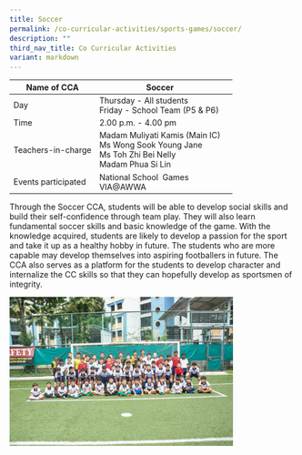 ```yaml
---
title: Soccer
permalink: /co-curricular-activities/sports-games/soccer/
description: ""
third_nav_title: Co Curricular Activities
variant: markdown
---
```

|Name of CCA | Soccer |  |
| -------- | ----------- | ----------------- |
|Day | Thursday - All students<br>Friday - School Team (P5 &amp; P6)  | 
| Time |2.00 p.m. - 4.00 pm || 
|Teachers-in-charge | Madam Muliyati Kamis (Main IC) <br>Ms Wong Sook Young Jane<br> Ms Toh Zhi Bei Nelly <br>Madam Phua Si Lin | 
|Events participated    |National School&nbsp; Games<br>VIA@AWWA

<p style="box-sizing: inherit; font-size: 1em;">Through the Soccer CCA, students will be able to develop social skills and build their self-confidence through team play. They will also learn fundamental soccer skills and basic knowledge of the game. With the knowledge acquired, students are likely to develop a passion for the sport and take it up as a healthy hobby in future. The students who are more capable may develop themselves into aspiring footballers in future. The CCA also serves as a platform for the students to develop character and internalize the CC skills so that they can hopefully develop as sportsmen of integrity.</p>

<img src="/images/CoCurricularActivities/Scoccer/Football_2024.jpg" style="width:78%">

